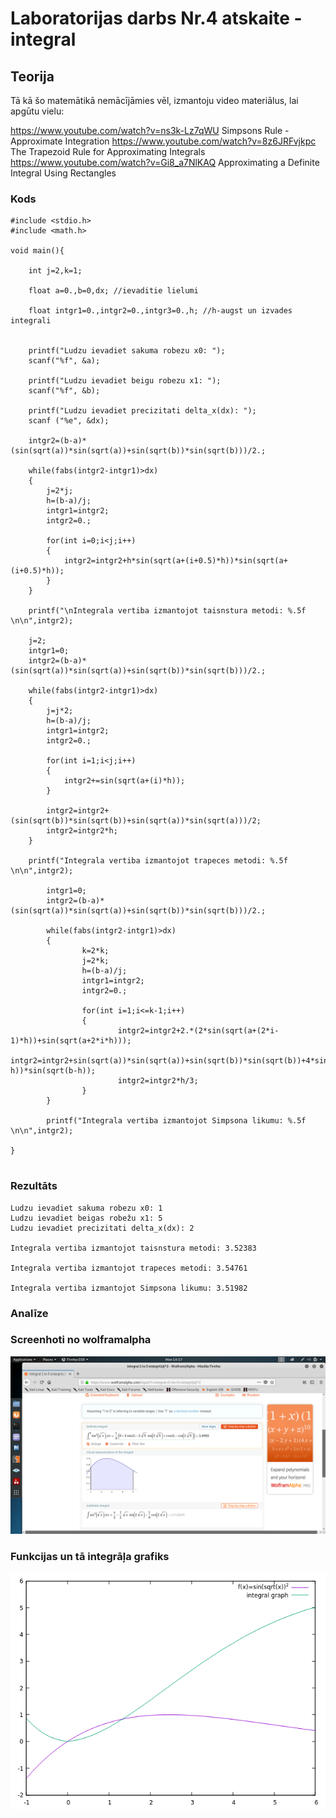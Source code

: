 <!-- https://help.github.com/en/github/writing-on-github/basic-writing-and-formatting-syntax -->
# Laboratorijas darbs Nr.4 atskaite - integral

## Teorija

Tā kā šo matemātikā nemācījāmies vēl, izmantoju video materiālus, lai apgūtu vielu:

https://www.youtube.com/watch?v=ns3k-Lz7qWU Simpsons Rule - Approximate Integration
https://www.youtube.com/watch?v=8z6JRFvjkpc The Trapezoid Rule for Approximating Integrals
https://www.youtube.com/watch?v=Gi8_a7NlKAQ Approximating a Definite Integral Using Rectangles


### Kods
```
#include <stdio.h>
#include <math.h>

void main(){

	int j=2,k=1;

	float a=0.,b=0,dx; //ievaditie lielumi

	float intgr1=0.,intgr2=0.,intgr3=0.,h; //h-augst un izvades integrali


	printf("Ludzu ievadiet sakuma robezu x0: ");
	scanf("%f", &a);

	printf("Ludzu ievadiet beigu robezu x1: ");
	scanf("%f", &b);

	printf("Ludzu ievadiet precizitati delta_x(dx): ");
	scanf ("%e", &dx);

	intgr2=(b-a)*(sin(sqrt(a))*sin(sqrt(a))+sin(sqrt(b))*sin(sqrt(b)))/2.;

	while(fabs(intgr2-intgr1)>dx)
	{
		j=2*j;
		h=(b-a)/j;
		intgr1=intgr2;
		intgr2=0.;

		for(int i=0;i<j;i++)
		{
			intgr2=intgr2+h*sin(sqrt(a+(i+0.5)*h))*sin(sqrt(a+(i+0.5)*h));
		}
	}

	printf("\nIntegrala vertiba izmantojot taisnstura metodi: %.5f \n\n",intgr2);

	j=2;
	intgr1=0;
	intgr2=(b-a)*(sin(sqrt(a))*sin(sqrt(a))+sin(sqrt(b))*sin(sqrt(b)))/2.;

	while(fabs(intgr2-intgr1)>dx)
	{
		j=j*2;
		h=(b-a)/j;
		intgr1=intgr2;
		intgr2=0.;

		for(int i=1;i<j;i++)
		{
			intgr2+=sin(sqrt(a+(i)*h));
		}

		intgr2=intgr2+(sin(sqrt(b))*sin(sqrt(b))+sin(sqrt(a))*sin(sqrt(a)))/2;
		intgr2=intgr2*h;
	}

	printf("Integrala vertiba izmantojot trapeces metodi: %.5f \n\n",intgr2);

        intgr1=0;
        intgr2=(b-a)*(sin(sqrt(a))*sin(sqrt(a))+sin(sqrt(b))*sin(sqrt(b)))/2.;

        while(fabs(intgr2-intgr1)>dx)
        {
                k=2*k;
                j=2*k;
                h=(b-a)/j;
                intgr1=intgr2;
                intgr2=0.;

                for(int i=1;i<=k-1;i++)
                {
                        intgr2=intgr2+2.*(2*sin(sqrt(a+(2*i-1)*h))+sin(sqrt(a+2*i*h)));
                        intgr2=intgr2+sin(sqrt(a))*sin(sqrt(a))+sin(sqrt(b))*sin(sqrt(b))+4*sin(sqrt(b-h))*sin(sqrt(b-h));
                        intgr2=intgr2*h/3;
                }
        }

        printf("Integrala vertiba izmantojot Simpsona likumu: %.5f \n\n",intgr2);

}
 
```  

### Rezultāts
```
Ludzu ievadiet sakuma robezu x0: 1
Ludzu ievadiet beigas robežu x1: 5
Ludzu ievadiet precizitati delta_x(dx): 2

Integrala vertiba izmantojot taisnstura metodi: 3.52383

Integrala vertiba izmantojot trapeces metodi: 3.54761

Integrala vertiba izmantojot Simpsona likumu: 3.51982
```

### Analīze


### Screenhoti no wolframalpha

![WolframAlpha](https://github.com/DaButter/RTR105/blob/master/darbi/4ld_integral/wolframalpha_integral1to5.png)

### Funkcijas un tā integrāļa grafiks

![graph](https://github.com/DaButter/RTR105/blob/master/darbi/4ld_integral/integral_graph.png)

